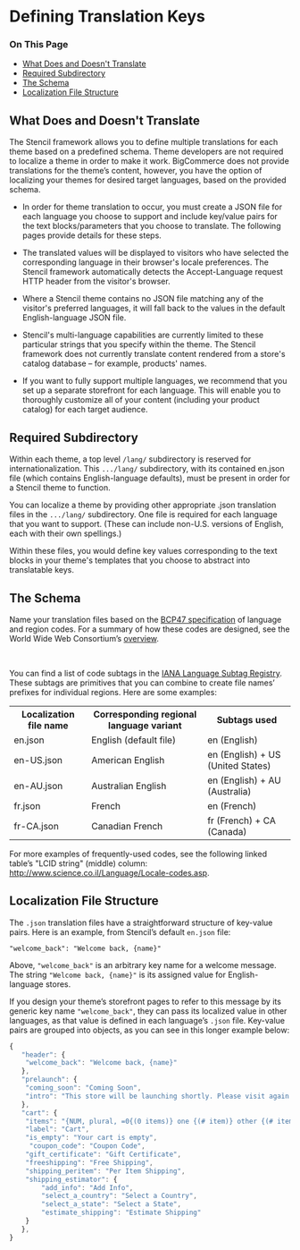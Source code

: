 <h1>Defining Translation Keys</h1>
<div class="otp" id="no-index">
	<h3> On This Page </h3>
	<ul>
    <li><a href="#basis_what-translates">What Does and Doesn't Translate</a></li>
    <li><a href="#basis_required">Required Subdirectory</a></li>
    <li><a href="#basis_schema">The Schema</a></li>
    <li><a href="#basis_localization-file">Localization File Structure</a></li>
	</ul>
</div>

<a href='#basis_what-translates' aria-hidden='true' class='block-anchor'  id='basis_what-translates'><i aria-hidden='true' class='linkify icon'></i></a>

## What Does and Doesn't Translate

The Stencil framework allows you to define multiple translations for each theme based on a predefined schema. Theme developers are not required to localize a theme in order to make it work. BigCommerce does not provide translations for the theme’s content, however, you have the option of localizing your themes for desired target languages, based on the provided schema.

* In order for theme translation to occur, you must create a JSON file for each language you choose to support and include key/value pairs for the text blocks/parameters that you choose to translate. The following pages provide details for these steps.

* The translated values will be displayed to visitors who have selected the corresponding language in their browser's locale preferences. The Stencil framework automatically detects the Accept-Language request HTTP header from the visitor's browser.

* Where a Stencil theme contains no JSON file matching any of the visitor's preferred languages, it will fall back to the values in the default English-language JSON file.

* Stencil's multi-language capabilities are currently limited to these particular strings that you specify within the theme. The Stencil framework does not currently translate content rendered from a store's catalog database – for example, products' names.

* If you want to fully support multiple languages, we recommend that you set up a separate storefront for each language. This will enable you to thoroughly customize all of your content (including your product catalog) for each target audience.



<a href='#basis_required' aria-hidden='true' class='block-anchor'  id='basis_required'><i aria-hidden='true' class='linkify icon'></i></a>

## Required Subdirectory

Within each theme, a top level `/lang/` subdirectory is reserved for internationalization. This `.../lang/` subdirectory, with its contained en.json file (which contains English-language defaults), must be present in order for a Stencil theme to function.

You can localize a theme by providing other appropriate .json translation files in the `.../lang/` subdirectory. One file is required for each language that you want to support. (These can include non-U.S. versions of English, each with their own spellings.)

Within these files, you would define key values corresponding to the text blocks in your theme's templates that you choose to abstract into translatable keys.




<a href='#basis_schema' aria-hidden='true' class='block-anchor'  id='basis_schema'><i aria-hidden='true' class='linkify icon'></i></a>

## The Schema

Name your translation files based on the <a href="https://tools.ietf.org/html/bcp47">BCP47 specification</a> of language and region codes. For a summary of how these codes are designed, see the World Wide Web Consortium’s <a href="http://www.w3.org/International/articles/language-tags/">overview</a>.<br>

 <br>

You can find a list of code subtags in the <a href="http://www.iana.org/assignments/language-subtag-registry">IANA Language Subtag Registry</a>. These subtags are primitives that you can combine to create file names’ prefixes for individual regions. Here are some examples:

<table>
		<tr>
    <th>Localization file name</th>
    <th>Corresponding regional language variant</th>
    <th>Subtags used</th>
  </tr>
  <tr>
    <td>en.json</td>
    <td>English (default file)</td>
    <td>en (English)</td>
  </tr>
  <tr>
    <td>en-US.json</td>
    <td>American English</td>
    <td>en (English) + US (United States)</td>
  </tr>
  <tr>
    <td>en-AU.json</td>
    <td>Australian English</td>
    <td>en (English) + AU (Australia)</td>
  </tr>
  <tr>
    <td>fr.json</td>
    <td>French</td>
    <td>en (French)</td>
  </tr>
  <tr>
    <td class="">fr-CA.json</td>
    <td class="">Canadian French</td>
    <td class="">fr (French) + CA (Canada)</td>
  </tr>
</table>


For more examples of frequently-used codes, see the following linked table’s "LCID string" (middle) column: <a href="http://www.science.co.il/Language/Locale-codes.asp">http://www.science.co.il/Language/Locale-codes.asp</a>.



<a href='#basis_localization-file' aria-hidden='true' class='block-anchor'  id='basis_localization-file'><i aria-hidden='true' class='linkify icon'></i></a>

## Localization File Structure

The `.json` translation files have a straightforward structure of key-value pairs. Here is an example, from Stencil’s default `en.json` file:

`"welcome_back": "Welcome back, {name}"`

Above, `"welcome_back"` is an arbitrary key name for a welcome message. The string `"Welcome back, {name}"` is its assigned value for English-language stores.

If you design your theme’s storefront pages to refer to this message by its generic key name `"welcome_back"`, they can pass its localized value in other languages, as that value is defined in each language’s `.json` file.
Key-value pairs are grouped into objects, as you can see in this longer example below:

<!--
title: ""
subtitle: ""
lineNumbers: true
-->

```js
{
   "header": {
    "welcome_back": "Welcome back, {name}"
   },
   "prelaunch": {
    "coming_soon": "Coming Soon",
    "intro": "This store will be launching shortly. Please visit again!"
   },
   "cart": {
    "items": "{NUM, plural, =0{(0 items)} one {(# item)} other {(# items)}}",
    "label": "Cart",
    "is_empty": "Your cart is empty",
     "coupon_code": "Coupon Code",
    "gift_certificate": "Gift Certificate",
    "freeshipping": "Free Shipping",
    "shipping_peritem": "Per Item Shipping",
    "shipping_estimator": {
        "add_info": "Add Info",
        "select_a_country": "Select a Country",
        "select_a_state": "Select a State",
        "estimate_shipping": "Estimate Shipping"
    }
   },
}
```

